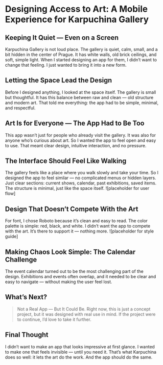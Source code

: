 # Designing Access to Art: A Mobile Experience for Karpuchina Gallery
## Keeping It Quiet — Even on a Screen
Karpuchina Gallery is not loud place. The gallery is quiet, calm, small, and a bit hidden in the center of Prague. It has white walls, old brick ceilings, and soft, simple light. When I started designing an app for them, I didn’t want to change that feeling. I just wanted to bring it into a new form.

## Letting the Space Lead the Design
Before I designed anything, I looked at the space itself. The gallery is small but thoughtful. It has this balance between raw and clean — old structure and modern art. That told me everything: the app had to be simple, minimal, and respectful.

## Art Is for Everyone — The App Had to Be Too
This app wasn’t just for people who already visit the gallery. It was also for anyone who’s curious about art. So I wanted the app to feel open and easy to use. That meant clear design, intuitive interaction, and no pressure.

## The Interface Should Feel Like Walking
The gallery feels like a place where you walk slowly and take your time. So I designed the app to feel similar — no complicated menus or hidden layers. Just clear sections: current shows, calendar, past exhibitions, saved items. The structure is minimal, just like the space itself.
![placeholder for user flow]

## Design That Doesn’t Compete With the Art
For font, I chose Roboto because it’s clean and easy to read. The color palette is simple: red, black, and white. I didn’t want the app to compete with the art. It’s there to support it — nothing more.
![placeholder for style guide]

## Making Chaos Look Simple: The Calendar Challenge
The event calendar turned out to be the most challenging part of the design.
Exhibitions and events often overlap, and it needed to be clear and easy to navigate — without making the user feel lost.

## What’s Next?
> Not a Real App — But It Could Be.
Right now, this is just a concept project, but it was designed with real use in mind. If the project were to continue, I’d love to take it further.

## Final Thought
I didn’t want to make an app that looks impressive at first glance.
I wanted to make one that feels invisible — until you need it.
That’s what Karpuchina does so well: it lets the art do the work. And the app should do the same.
